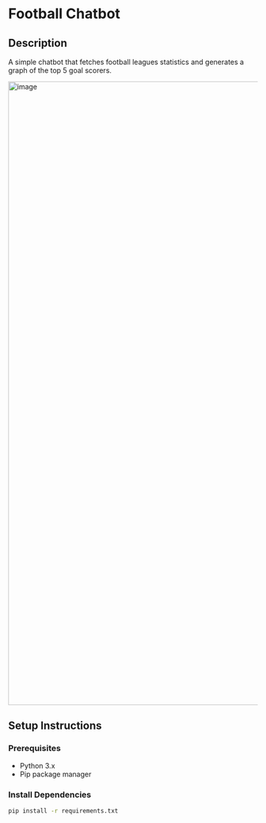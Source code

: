 # Football Chatbot

## Description

A simple chatbot that fetches football leagues statistics and generates a graph of the top 5 goal scorers.

<img width="1261" alt="image" src="https://github.com/user-attachments/assets/bd7c7796-40fe-48e0-bf1e-f409f34708d9">

## Setup Instructions

### Prerequisites

- Python 3.x
- Pip package manager

### Install Dependencies

```bash
pip install -r requirements.txt
